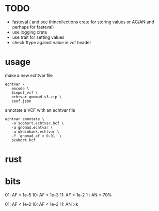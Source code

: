 TODO
====

+ fasteval ( and see thincollections crate for storing values or AC/AN and perhaps for fasteval)
+ use logging crate
+ use trait for setting values
+ check ftype against value in vcf header

usage
=====

make a new echtvar file 
```
echtvar \
   encode \
   $input_vcf \
   echtvar-gnomad-v3.zip \
   conf.json

```

annotate a VCF with an echtvar file

```
echtvar annotate \
   -o $cohort.echtvar.bcf \
   -a gnomad.echtvar \
   -a ukbiobank.echtvar \
   -f 'gnomad_af < 0.01' \
   $cohort.bcf
```

# rust


bits
====

  01: AF < 1e-5
  10: AF < 1e-3
  11: AF < 1e-2
 1  : AN < 70%


  01: AF < 1e-2
  10: AF < 1e-3
  11: AN >k

